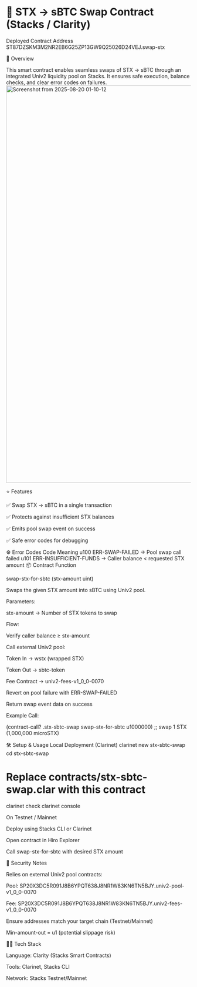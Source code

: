 # 🔄 STX → sBTC Swap Contract (Stacks / Clarity)

Deployed Contract Address
ST87DZSKM3M2NR2EB6G25ZP13GW9Q25026D24VEJ.swap-stx

📜 Overview

This smart contract enables seamless swaps of STX → sBTC through an integrated Univ2 liquidity pool on Stacks.
It ensures safe execution, balance checks, and clear error codes on failures.
<img width="1920" height="1080" alt="Screenshot from 2025-08-20 01-10-12" src="https://github.com/user-attachments/assets/f9b0cdf5-3471-4a43-aaf6-daf23c9eeb89" />

⭐ Features

✅ Swap STX → sBTC in a single transaction

✅ Protects against insufficient STX balances

✅ Emits pool swap event on success

✅ Safe error codes for debugging

⚙️ Error Codes
Code	Meaning
u100	ERR-SWAP-FAILED → Pool swap call failed
u101	ERR-INSUFFICIENT-FUNDS → Caller balance < requested STX amount
📦 Contract Function

swap-stx-for-sbtc (stx-amount uint)

Swaps the given STX amount into sBTC using Univ2 pool.

Parameters:

stx-amount → Number of STX tokens to swap

Flow:

Verify caller balance ≥ stx-amount

Call external Univ2 pool:

Token In → wstx (wrapped STX)

Token Out → sbtc-token

Fee Contract → univ2-fees-v1_0_0-0070

Revert on pool failure with ERR-SWAP-FAILED

Return swap event data on success

Example Call:

(contract-call? .stx-sbtc-swap swap-stx-for-sbtc u1000000) ;; swap 1 STX (1,000,000 microSTX)

🛠️ Setup & Usage
Local Deployment (Clarinet)
clarinet new stx-sbtc-swap
cd stx-sbtc-swap

# Replace contracts/stx-sbtc-swap.clar with this contract

clarinet check
clarinet console

On Testnet / Mainnet

Deploy using Stacks CLI or Clarinet

Open contract in Hiro Explorer

Call swap-stx-for-sbtc with desired STX amount

📄 Security Notes

Relies on external Univ2 pool contracts:

Pool: SP20X3DC5R091J8B6YPQT638J8NR1W83KN6TN5BJY.univ2-pool-v1_0_0-0070

Fee: SP20X3DC5R091J8B6YPQT638J8NR1W83KN6TN5BJY.univ2-fees-v1_0_0-0070

Ensure addresses match your target chain (Testnet/Mainnet)

Min-amount-out = u1 (potential slippage risk)

👩‍💻 Tech Stack

Language: Clarity (Stacks Smart Contracts)

Tools: Clarinet, Stacks CLI

Network: Stacks Testnet/Mainnet

